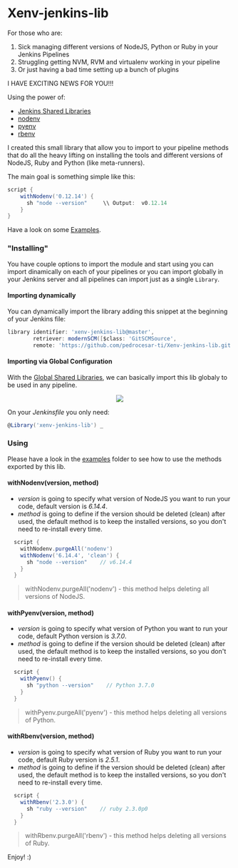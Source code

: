 # Xenv-jenkins-lib

For those who are:
1. Sick managing different versions of NodeJS, Python or Ruby in your Jenkins Pipelines
2. Struggling getting NVM, RVM and virtualenv working in your pipeline
3. Or just having a bad time setting up a bunch of plugins

I HAVE EXCITING NEWS FOR YOU!!! 


Using the power of:
- [Jenkins Shared Libraries](https://jenkins.io/doc/book/pipeline/shared-libraries/)
- [nodenv](https://github.com/nodenv/nodenv)
- [pyenv](https://github.com/pyenv/pyenv)
- [rbenv](https://github.com/rbenv/rbenv)

I created this small library that allow you to import to your pipeline  methods that do all the heavy lifting on installing the tools and different versions of NodeJS, Ruby and Python (like meta-runners).

The main goal is something simple like this:
```groovy
script {
    withNodenv('0.12.14') {
      sh "node --version"     \\ Output:  v0.12.14
    }
}
```

Have a look on some [Examples](./examples/).

### "Installing"
You have couple options to import the module and start using you can import dinamically on each of your pipelines or you can import globally in your Jenkins server and all pipelines can import just as a single `Library`.

#### Importing dynamically
You can dynamically import the library adding this snippet at the beginning of your Jenkins file:
```groovy
library identifier: 'xenv-jenkins-lib@master', 
        retriever: modernSCM([$class: 'GitSCMSource', 
        remote: 'https://github.com/pedrocesar-ti/Xenv-jenkins-lib.git'])
```

#### Importing via Global Configuration
With the [Global Shared Libraries](https://jenkins.io/doc/book/pipeline/shared-libraries/#global-shared-libraries), we can basically import this lib globaly to be used in any pipeline. 
<p align="center"><img src="https://dl.dropboxusercontent.com/s/c74sr7mqgyqoo9x/Screen%20Shot%202018-09-23%20at%207.04.52%20AM.png"Jenkins Global"></p>

On your _Jenkinsfile_ you only need:
```groovy
@Library('xenv-jenkins-lib') _
```

### Using
Please have a look in the [examples](./examples/) folder to see how to use the methods exported by this lib.

#### withNodenv(version, method)
* _version_ is going to specify what version of NodeJS you want to run your code, default version is _6.14.4_.
* _method_ is going to define if the version should be deleted (clean) after used, the default method is to keep the installed versions, so you don't need to re-install every time.

```groovy
  script {
    withNodenv.purgeAll('nodenv')
    withNodenv('6.14.4', 'clean') {
      sh "node --version"    // v6.14.4
    }
  }
```
> withNodenv.purgeAll('nodenv') - this method helps deleting all versions of NodeJS.

#### withPyenv(version, method)
* _version_ is going to specify what version of Python you want to run your code, default Python version is _3.7.0_.
* _method_ is going to define if the version should be deleted (clean) after used, the default method is to keep the installed versions, so you don't need to re-install every time.

```groovy
  script {
    withPyenv() {
      sh "python --version"    // Python 3.7.0
    }
  }
```
> withPyenv.purgeAll('pyenv') - this method helps deleting all versions of Python.

#### withRbenv(version, method)
* _version_ is going to specify what version of Ruby you want to run your code, default Ruby version is _2.5.1_.
* _method_ is going to define if the version should be deleted (clean) after used, the default method is to keep the installed versions, so you don't need to re-install every time.

```groovy
  script {
    withRbenv('2.3.0') {
      sh "ruby --version"    // ruby 2.3.0p0
    }
  }
```
> withRbenv.purgeAll('rbenv') - this method helps deleting all versions of Ruby.

Enjoy! :)
